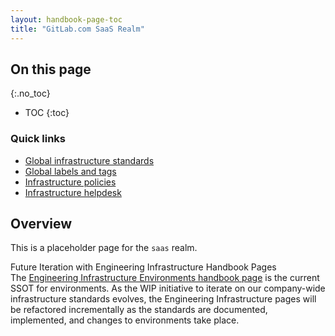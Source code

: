 ```yaml
---
layout: handbook-page-toc
title: "GitLab.com SaaS Realm"
---
```


## On this page
{:.no_toc}

- TOC
{:toc}

### Quick links

* [Global infrastructure standards](/handbook/infrastructure-standards)
* [Global labels and tags](/handbook/infrastructure-standards/labels-tags)
* [Infrastructure policies](/handbook/infrastructure-standards/policies)
* [Infrastructure helpdesk](/handbook/infrastructure-standards/helpdesk)

## Overview

This is a placeholder page for the `saas` realm.

<div class="panel panel-info">
<div class="panel-heading">
Future Iteration with Engineering Infrastructure Handbook Pages
</div>
<div class="panel-body">
The <a href="/handbook/engineering/infrastructure/environments">Engineering Infrastructure Environments handbook page</a> is the current SSOT for environments. As the WIP initiative to iterate on our company-wide infrastructure standards evolves, the Engineering Infrastructure pages will be refactored incrementally as the standards are documented, implemented, and changes to environments take place.
</div>
</div>
